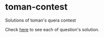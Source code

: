 # toman-contest
Solutions of toman's quera contest

Check [here](https://github.com/Eddie-CooRo/toman-contest/commits/master) to see each of question's solution. 
